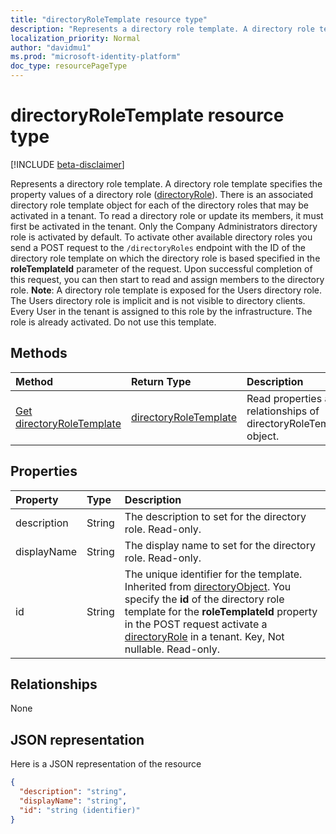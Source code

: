 ```yaml
---
title: "directoryRoleTemplate resource type"
description: "Represents a directory role template. A directory role template specifies the property values of a directory role (directoryRole). There is an associated directory role template object for each of the directory roles that may be activated in a tenant. To read a directory role or update its members, it must first be activated in the tenant. Only the Company Administrators directory role is activated by default. To activate other available directory roles you send a POST request to the `/directoryRoles` endpoint with the ID of the directory role template on which the directory role is based specified in the **roleTemplateId** parameter of the request. Upon successful completion of this request, you can then start to read and assign members to the directory role. **Note**: A directory role template is exposed for the Users directory role. The Users directory role is implicit and is not visible to directory clients. Every User in the tenant is assigned to this role by the infrastructure. The role is already activated. Do not use this template."
localization_priority: Normal
author: "davidmu1"
ms.prod: "microsoft-identity-platform"
doc_type: resourcePageType
---
```


# directoryRoleTemplate resource type

[!INCLUDE [beta-disclaimer](../../includes/beta-disclaimer.md)]

Represents a directory role template. A directory role template specifies the property values of a directory role ([directoryRole](directoryrole.md)). There is an associated directory role template object for each of the directory roles that may be activated in a tenant. To read a directory role or update its members, it must first be activated in the tenant. Only the Company Administrators directory role is activated by default. To activate other available directory roles you send a POST request to the `/directoryRoles` endpoint with the ID of the directory role template on which the directory role is based specified in the **roleTemplateId** parameter of the request. Upon successful completion of this request, you can then start to read and assign members to the directory role. **Note**: A directory role template is exposed for the Users directory role. The Users directory role is implicit and is not visible to directory clients. Every User in the tenant is assigned to this role by the infrastructure. The role is already activated. Do not use this template.


## Methods

| Method       | Return Type  |Description|
|:---------------|:--------|:----------|
|[Get directoryRoleTemplate](../api/directoryroletemplate-get.md) | [directoryRoleTemplate](directoryroletemplate.md) |Read properties and relationships of directoryRoleTemplate object.|

## Properties
| Property	   | Type	|Description|
|:---------------|:--------|:----------|
|description|String|The description to set for the directory role. Read-only.|
|displayName|String|The display name to set for the directory role. Read-only. |
|id|String|The unique identifier for the template. Inherited from [directoryObject](directoryobject.md). You specify the **id** of the directory role template for the **roleTemplateId** property in the POST request activate a [directoryRole](directoryrole.md) in a tenant. Key, Not nullable. Read-only.|

## Relationships
None



## JSON representation

Here is a JSON representation of the resource

<!-- {
  "blockType": "resource",
  "optionalProperties": [

  ],
  "keyProperty": "id",
  "@odata.type": "microsoft.graph.directoryRoleTemplate"
}-->

```json
{
  "description": "string",
  "displayName": "string",
  "id": "string (identifier)"
}

```

<!-- uuid: 8fcb5dbc-d5aa-4681-8e31-b001d5168d79
2015-10-25 14:57:30 UTC -->
<!--
{
  "type": "#page.annotation",
  "description": "directoryRoleTemplate resource",
  "keywords": "",
  "section": "documentation",
  "tocPath": "",
  "suppressions": []
}
-->
